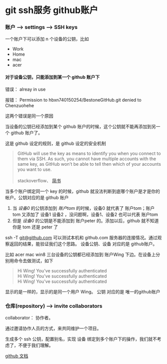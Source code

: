 # git ssh服务 github账户


### 账户 --> settings --> SSH keys

一个账户下可以添加 n 个设备的公钥，比如
- Work
- Home
- mac
- acer

#### 对于设备公钥，只能添加到某一个 github 账户下

错误： alreay in use

报错： Permission to hbxn740150254/BestoneGitHub.git denied to Chenzuohehe

这两个错误是同一个原因

当设备的公钥已经添加到某个 github 账户的时候，这个公钥就不能再添加到另一个 github 账户了。

这是 github 设定的规则，是 github 设定的安全机制

> GitHub will use the key as means to identify you when you connect to them via SSH. As such, you cannot have multiple accounts with the same key, as GitHub won’t be able to tell then which of your accounts you want to use.
> <br /><br />
> stackoverflow、 [简书](https://www.jianshu.com/p/12badb7e6c10) 

当多个账户绑定同一个 key 的时候，github 就没法判断到底哪个账户是才是你的帐户。公钥对应的是 github 账户

1. 当 *设备0* 的公钥添加到 *账户tom* 的时候，设备0 就代表了 账户tom；账户tom 又添加了 设备1 设备2 ，没问题啊，设备1、设备2 也可以代表 账户tom
2. 但是 *设备0* 的公钥是不能添加到 账户peter 的。添加以后，github 就不知道你是 tom 还是 peter 了

ssh -T git@github.com 可以测试本机和 github.com 服务器的连接情况。通过观察返回的结果，能验证我们这个思路。 设备公钥、设备 对应的是 github账户。

比如 acer mac win8 三台设备的公钥都已经添加到 账户Wing 下边。在设备上分别用命令去做测试，如下

> Hi Wing! You've successfully authenticated
> <br />
> Hi Wing! You've successfully authenticated
> <br />
> Hi Wing! You've successfully authenticated

显示的是一样的，显示的是同一个用户 Wing。 公钥 对应的是 唯一的github账户


### 仓库(repository) --> invite collaborators

collaborator： 协作者。

通过邀请协作人员的方式，来共同维护一个项目。

生成多个 ssh 公钥，配置别名，实现 设备 绑定到多个账户下的操作，我们就不考虑了，不便于我们理解。

[github 文档](https://help.github.com/cn)

